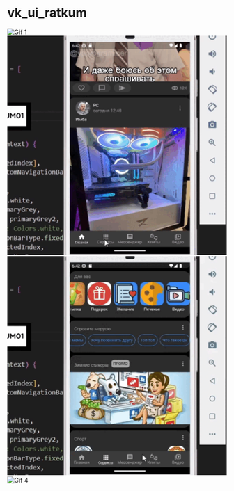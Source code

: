 # vk_ui_ratkum

![Gif 1](https://github.com/Ratkum01/vk_ui_ratkum/blob/main/assets/gif/vk1.gif?raw=true)
![Gif 2](https://github.com/Ratkum01/vk_ui_ratkum/blob/main/assets/gif/vk2.gif?raw=true)
![Gif 3](https://github.com/Ratkum01/vk_ui_ratkum/blob/main/assets/gif/vk3.gif?raw=true)
![Gif 4](https://github.com/Ratkum01/vk_ui_ratkum/blob/main/assets/gif/vk4.gif?raw=true)



